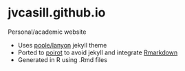 jvcasill.github.io
==================

Personal/academic website

- Uses [poole/lanyon][poole/lanyon] jekyll theme
- Ported to [poirot][poirot] to avoid jekyll and integrate [Rmarkdown][Rmarkdown] 
- Generated in R using .Rmd files

[poole/lanyon]: https://github.com/poole/lanyon
[poirot]: https://github.com/ramnathv/poirot
[Rmarkdown]: https://github.com/rstudio/rmarkdown

